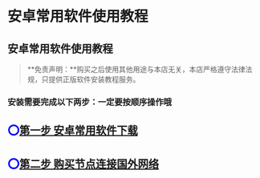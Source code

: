 # 安卓常用软件使用教程



## 安卓常用软件使用教程

> **免责声明：**购买之后使用其他用途与本店无关，本店严格遵守法律法规，只提供正版软件安装教程服务。

### 安装需要完成以下两步：一定要按顺序操作哦

## <font color=blue>⭕️[第一步 安卓常用软件下载](Android/Android1.md)</font>

## <font color=blue>⭕️[第二步 购买节点连接国外网络](Android/Android2.md)</font>